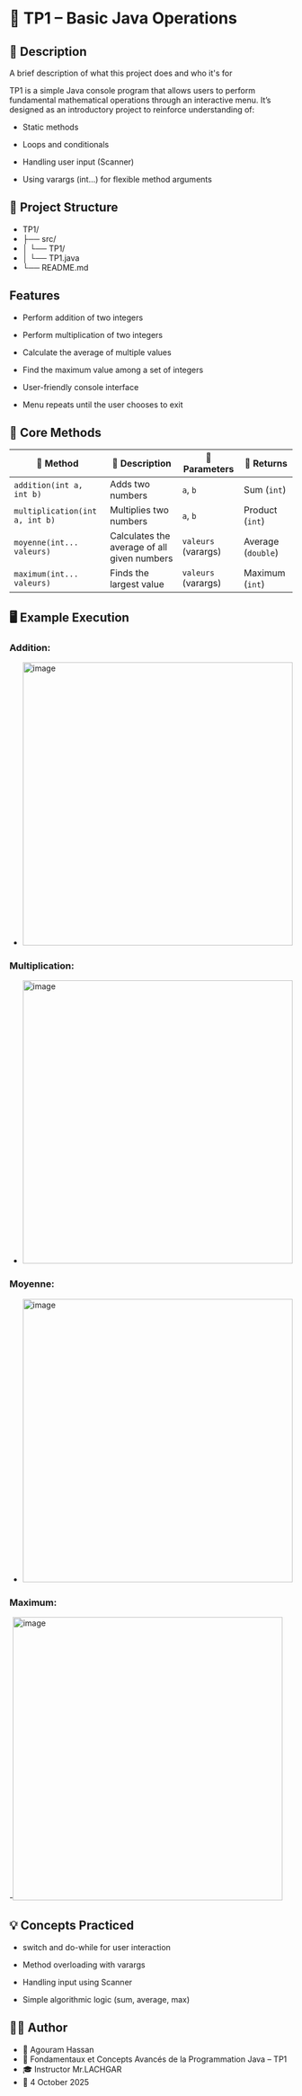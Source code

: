 
# 🧮 **TP1 – Basic Java Operations**

## 📘 Description

A brief description of what this project does and who it's for

TP1 is a simple Java console program that allows users to perform fundamental mathematical operations through an interactive menu.
It’s designed as an introductory project to reinforce understanding of:

- Static methods

- Loops and conditionals

- Handling user input (Scanner)

- Using varargs (int...) for flexible method   arguments

## 📂 Project Structure
- TP1/
- ├── src/
- │   └── TP1/
- │       └── TP1.java
- └── README.md
## Features

- Perform addition of two integers

- Perform multiplication of two integers

- Calculate the average of multiple values

- Find the maximum value among a set of integers

- User-friendly console interface

- Menu repeats until the user chooses to exit

## 🧠 Core Methods
| 🧩 Method                      | 📝 Description                              | 🔢 Parameters       | 🎯 Returns         |
| ------------------------------ | ------------------------------------------- | ------------------- | ------------------ |
| `addition(int a, int b)`       | Adds two numbers                            | `a`, `b`            | Sum (`int`)        |
| `multiplication(int a, int b)` | Multiplies two numbers                      | `a`, `b`            | Product (`int`)    |
| `moyenne(int... valeurs)`      | Calculates the average of all given numbers | `valeurs` (varargs) | Average (`double`) |
| `maximum(int... valeurs)`      | Finds the largest value                     | `valeurs` (varargs) | Maximum (`int`)    |

## 🖥️ Example Execution

### Addition:
- <img width="480" height="504" alt="image" src="https://github.com/user-attachments/assets/5e4c12b3-184a-4fa8-8b54-3e3e370dfd3d" />
### Multiplication:
- <img width="480" height="504" alt="image" src="https://github.com/user-attachments/assets/49ac80f2-4602-4dd8-8bdb-8f3fa290cc19" />
### Moyenne:
- <img width="480" height="504" alt="image" src="https://github.com/user-attachments/assets/9ed68cf5-4fdd-4129-8947-a318f9624fd0" />
### Maximum:
-<img width="480" height="504" alt="image" src="https://github.com/user-attachments/assets/0624c6fa-5ff8-47d8-b90a-3dbc1f619552" />
## 💡 Concepts Practiced

- switch and do-while for user interaction

- Method overloading with varargs

- Handling input using Scanner

- Simple algorithmic logic (sum, average, max)


## 🧑‍💻 Author

- 👤 Agouram Hassan
- 🏫 Fondamentaux et Concepts Avancés de la Programmation Java – TP1
- 🎓 Instructor	Mr.LACHGAR
- 📅 4	October 2025

